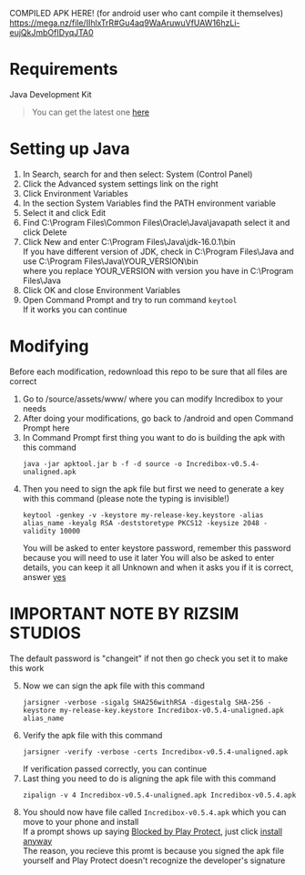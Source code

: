 COMPILED APK HERE! (for android user who cant compile it themselves)
https://mega.nz/file/IIhlxTrR#Gu4aq9WaAruwuVfUAW16hzLi-eujQkJmbOfIDyqJTA0

# Requirements
Java Development Kit 
> You can get the latest one [here](https://www.oracle.com/java/technologies/javase-jdk16-downloads.html)

# Setting up Java
1. In Search, search for and then select: System (Control Panel)
2. Click the Advanced system settings link on the right
3. Click Environment Variables
4. In the section System Variables find the PATH environment variable
5. Select it and click Edit
6. Find C:\Program Files\Common Files\Oracle\Java\javapath select it and click Delete
7. Click New and enter C:\Program Files\Java\jdk-16.0.1\bin  
   If you have different version of JDK, check in C:\Program Files\Java and use C:\Program Files\Java\YOUR_VERSION\bin  
   where you replace YOUR_VERSION with version you have in C:\Program Files\Java  
9. Click OK and close Environment Variables
10. Open Command Prompt and try to run command `keytool`  
   If it works you can continue

# Modifying
Before each modification, redownload this repo to be sure that all files are correct  

1. Go to /source/assets/www/ where you can modify Incredibox to your needs  
2. After doing your modifications, go back to /android and open Command Prompt here  
3. In Command Prompt first thing you want to do is building the apk with this command  
   ```
   java -jar apktool.jar b -f -d source -o Incredibox-v0.5.4-unaligned.apk
   ```  
4. Then you need to sign the apk file but first we need to generate a key with this command  (please note the typing is invisible!)
   ```
   keytool -genkey -v -keystore my-release-key.keystore -alias alias_name -keyalg RSA -deststoretype PKCS12 -keysize 2048 -validity 10000
   ```  
   You will be asked to enter keystore password, remember this password because you will need to use it later 
   You will also be asked to enter details, you can keep it all Unknown and when it asks you if it is correct, answer <ins>yes</ins>  

  # IMPORTANT NOTE BY RIZSIM STUDIOS
   The default password is "changeit" if not then go check you set it to make this work

5. Now we can sign the apk file with this command  
   ```
   jarsigner -verbose -sigalg SHA256withRSA -digestalg SHA-256 -keystore my-release-key.keystore Incredibox-v0.5.4-unaligned.apk alias_name
   ```  
6. Verify the apk file with this command  
   ```
   jarsigner -verify -verbose -certs Incredibox-v0.5.4-unaligned.apk
   ```  
   If verification passed correctly, you can continue  
7. Last thing you need to do is aligning the apk file with this command  
   ```
   zipalign -v 4 Incredibox-v0.5.4-unaligned.apk Incredibox-v0.5.4.apk
   ```  
8. You should now have file called `Incredibox-v0.5.4.apk` which you can move to your phone and install  
   If a prompt shows up saying <ins>Blocked by Play Protect</ins>, just click <ins>install anyway</ins>  
   The reason, you recieve this promt is because you signed the apk file yourself and Play Protect doesn't recognize the developer's signature  
